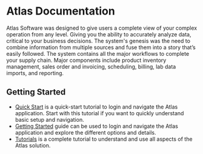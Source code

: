 ﻿# Atlas Documentation

Atlas Software was designed to give users a complete view of your complex operation from any level. Giving you the ability to accurately analyze data, critical to your business decisions. The system's genesis was the need to combine information from multiple sources and fuse them into a story that’s easily followed. The system contains all the major workflows to complete your supply chain. Major components include product inventory management, sales order and invoicing, scheduling, billing, lab data imports, and reporting.  

## Getting Started

* [Quick Start](Tutorials/Navigation/Index.md) is a quick-start tutorial to login and navigate the Atlas application. Start with this tutorial if you want to quickly understand basic setup and navigation.
* [Getting Started](Tutorials/Getting-Started.md) guide can be used to login and navigate the Atlas application and explore the different options and details.
* [Tutorials](Tutorials/Index.md) is a complete tutorial to understand and use all aspects of the Atlas solution.

